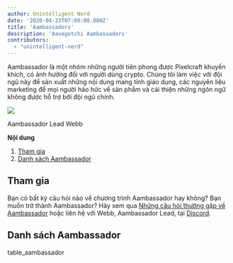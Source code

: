 ```yaml
---
author: Unintelligent Nerd
date: '2020-04-23T07:00:00.000Z'
title: 'Aambassadors'
description: 'Aavegotchi Aambassadors'
contributors:
  - "unintelligent-nerd"
---
```


Aambassador là một nhóm những người tiên phong được Pixelcraft khuyến khích, có ảnh hưởng đối với người dùng crypto. Chúng tôi làm việc với đội ngũ này để sản xuất những nội dung mang tính giáo dụng, các nguyên liệu marketing để mọi người háo hức về sản phẩm và cải thiện những ngôn ngữ không được hỗ trợ bởi đội ngũ chính.

<div class="headerImageContainer">
<img class="headerImage" src="/team/webb.png">
<p class="headerImageText">Aambassador Lead Webb</p>
</div>

<div class="contentsBox">

**Nội dung**

<ol>
<li><a href=#getting-involved>Tham gia</a></li>
<li><a href=#list-of-aambassadors>Danh sách Aambassador</a></li>
</ol>

</div>

## Tham gia

Bạn có bất kỳ câu hỏi nào về chương trình Aambassador hay không? Bạn muốn trở thành Aambassador? Hãy xem qua [Những câu hỏi thường gặp về Aambassador](/faq#aambassador-faq) hoặc liên hệ với Webb, Aambassador Lead, tại [Discord](https://discord.com/invite/NPwnWB6).

## Danh sách Aambassador

table_aambassador